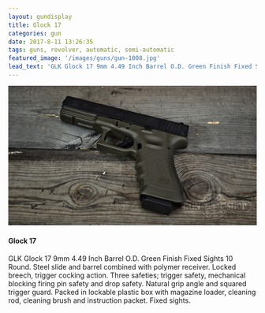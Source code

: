 ```yaml
---
layout: gundisplay
title: Glock 17
categories: gun
date: 2017-8-11 13:26:35
tags: guns, revolver, automatic, semi-automatic
featured_image: '/images/guns/gun-1008.jpg'
lead_text: 'GLK Glock 17 9mm 4.49 Inch Barrel O.D. Green Finish Fixed Sights 10 Round. Steel slide and barrel combined with polymer receiver.'
---
```


<div>
<img src="/images/guns/gun-1008.jpg" alt="Glock" />
</div>

#### Glock 17
GLK Glock 17 9mm 4.49 Inch Barrel O.D. Green Finish Fixed Sights 10 Round. Steel slide and barrel combined with polymer receiver. Locked breech, trigger cocking action. Three safeties; trigger safety, mechanical blocking firing pin safety and drop safety. Natural grip angle and squared trigger guard. Packed in lockable plastic box with magazine loader, cleaning rod, cleaning brush and instruction packet. Fixed sights.
